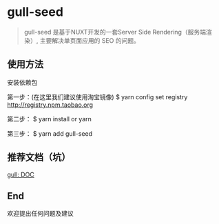 # gull-seed
> gull-seed 是基于NUXT开发的一套Server Side Rendering（服务端渲染）, 主要解决单页面应用的 SEO 的问题。

## 使用方法

安装依赖包 

第一步：(在这里我们建议使用淘宝镜像)
$ yarn config set registry http://registry.npm.taobao.org

第二步：
$ yarn install or yarn

第三步：
$ yarn add gull-seed


## 推荐文档（坑）
[gull: DOC](https://github.com/nuxt/nuxt.js#readme)


## End
欢迎提出任何问题及建议